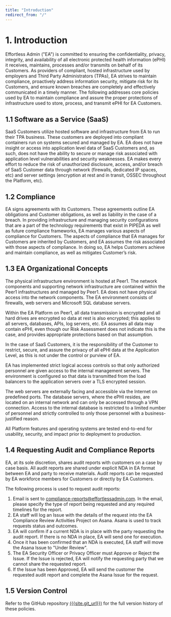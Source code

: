```yaml
---
title: "Introduction"
redirect_from: "/"
---
```


# 1. Introduction
Effortless Admin ("EA") is committed to ensuring the confidentiality, privacy, integrity, and availability of all electronic protected health information (ePHI) it receives, maintains, processes and/or transmits on behalf of its Customers. As providers of compliant, hosted infrastructure used by employers and Third Party Administrators (TPAs), EA strives to maintain compliance, proactively address information security, mitigate risk for its Customers, and ensure known breaches are completely and effectively communicated in a timely manner. The following addresses core policies used by EA to maintain compliance and assure the proper protections of infrastructure used to store, process, and transmit ePHI for EA Customers.

## 1.1 Software as a Service (SaaS)
SaaS Customers utilize hosted software and infrastructure from EA to run their TPA business. These customers are deployed into compliant containers run on systems secured and managed by EA. EA does not have insight or access into application level data of SaaS Customers and, as such, does not have the ability to secure or manage risk associated with application level vulnerabilities and security weaknesses. EA makes every effort to reduce the risk of unauthorized disclosure, access, and/or breach of SaaS Customer data through network (firewalls, dedicated IP spaces, etc) and server settings (encryption at rest and in transit, OSSEC throughout the Platform, etc).

## ​1.2​ Compliance
EA signs agreements with its Customers. These agreements outline EA obligations and Customer obligations, as well as liability in the case of a breach. In providing infrastructure and managing security configurations that are a part of the technology requirements that exist in PIPEDA as well as future compliance frameworks, EA manages various aspects of compliance for Customers. The aspects of compliance that EA manages for Customers are inherited by Customers, and EA assumes the risk associated with those aspects of compliance. In doing so, EA helps Customers achieve and maintain compliance, as well as mitigates Customer’s risk.

## ​1.3​ EA Organizational Concepts
The physical infrastructure environment is hosted at Peer1. The network components and supporting network infrastructure are contained within the Peer1 infrastructures and managed by Peer1. EA does not have physical access into the network components. The EA environment consists of firewalls, web servers and Microsoft SQL database servers.

Within the EA Platform on Peer1, all data transmission is encrypted and all hard drives are encrypted so data at rest is also encrypted; this applies to all servers,  databases, APIs, log servers, etc. EA assumes all data may contain ePHI, even though our Risk Assessment does not indicate this is the case, and provides appropriate protections based on that assumption.

In the case of SaaS Customers, it is the responsibility of the Customer to restrict, secure, and assure the privacy of all ePHI data at the Application Level, as this is not under the control or purview of EA.

EA has implemented strict logical access controls so that only authorized personnel are given access to the internal management servers. The environment is configured so that data is transmitted from the load balancers to the application servers over a TLS encrypted session.

The web servers are externally facing and accessible via the Internet on predefined ports. The database servers, where the ePHI resides, are located on an internal network and can only be accessed through a VPN connection. Access to the internal database is restricted to a limited number of personnel and strictly controlled to only those personnel with a business-justified reason.

All Platform features and operating systems are tested end-to-end for usability, security, and impact prior to deployment to production.

## ​1.4​ Requesting Audit and Compliance Reports
EA, at its sole discretion, shares audit reports with customers on a case by case basis. All audit reports are shared under explicit NDA in EA format between EA and party to receive materials. Audit reports can be requested by EA workforce members for Customers or directly by EA Customers.

The following process is used to request audit reports:
1. Email is sent to compliance-reports@effortlessadmin.com. In the email, please specify the type of report being requested and any required timelines for the report.
1. EA staff will log an Issue with the details of the request into the EA Compliance Review Activities Project on Asana. Asana is used to track requests status and outcomes.
1. EA will confirm if a current NDA is in place with the party requesting the audit report. If there is no NDA in place, EA will send one for execution.
1. Once it has been confirmed that an NDA is executed, EA staff will move the Asana Issue to "Under Review".
1. The EA Security Officer or Privacy Officer must Approve or Reject the Issue. If the Issue is rejected, EA will notify the requesting party that we cannot share the requested report.
1. If the Issue has been Approved, EA will send the customer the requested audit report and complete the Asana Issue for the request.

## ​1.5​ Version Control
Refer to the GitHub repository [({{site.git_url}})]({{site.git_url}}) for the full version history of these policies.